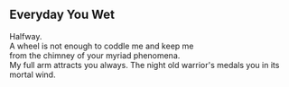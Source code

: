 Everyday You Wet
----------------
Halfway.  
A wheel is not enough to coddle me and keep me  
from the chimney of your myriad phenomena.  
My full arm attracts you always. The night old warrior's medals you in its mortal wind.  
